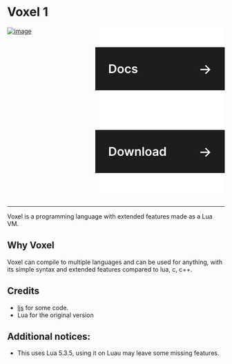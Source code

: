 # Voxel 1
<a href=""><img align="right" src="https://github.com/Unexex/voxel/blob/main/props/link-docs.svg" alt="Docs"></a><a href="https://github.com/unexex/design-plus/releases"><img width="200" alt="image" src="https://user-images.githubusercontent.com/72946059/173466007-0a38e122-adc3-4e20-95cc-b79d8e8b2506.png"> <img align="right" src="https://github.com/Unexex/voxel/blob/main/props/link-download.svg" alt="Download"></a><img src="https://github.com/Unexex/voxel/blob/main/props/clearfloat.svg">
***
Voxel is a programming language with extended features made as a Lua VM.

## Why Voxel
Voxel can compile to multiple languages and can be used for anything, with its simple syntax and extended features compared to lua, c, c++.

## Credits
- [ljs](https://github.com/mingodad/ljs) for some code.
- Lua for the original version

## Additional notices:
- This uses Lua 5.3.5, using it on Luau may leave some missing features.
